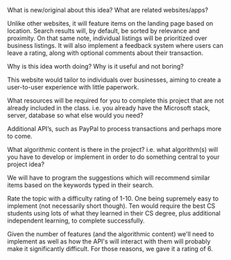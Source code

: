 What is new/original about this idea? What are related websites/apps?

Unlike other websites, it will feature items on the landing page based on location. Search results will, by default, be sorted by relevance and proximity. On that same note, individual listings will be prioritized over business listings. It will also implement a feedback system where users can leave a rating, along with optional comments about their transaction.

Why is this idea worth doing? Why is it useful and not boring?

This website would tailor to individuals over businesses, aiming to create a user-to-user experience with little paperwork.

What resources will be required for you to complete this project that are not already included in the class. i.e. you already have the Microsoft stack, server, database so what else would you need?

Additional API’s, such as PayPal to process transactions and perhaps more to come.

What algorithmic content is there in the project? i.e. what algorithm(s) will you have to develop or implement in order to do something central to your project idea?

We will have to program the suggestions which will recommend similar items based on the keywords typed in their search.

Rate the topic with a difficulty rating of 1-10. One being supremely easy to implement (not necessarily short though). Ten would require the best CS students using lots of what they learned in their CS degree, plus additional independent learning, to complete successfully.

Given the number of features (and the algorithmic content) we'll need to implement as well as how the API's will interact with them will probably make it significantly difficult. For those reasons, we gave it a rating of 6.
